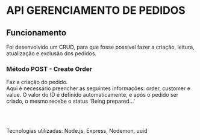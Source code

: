 <h1>API GERENCIAMENTO DE PEDIDOS</h1>
<h2>Funcionamento</h2>
<p>Foi desenvolvido um CRUD, para que fosse possível fazer a criação, leitura, atualização e exclusão dos pedidos.</p>

<h3>Método POST - Create Order</h3>
<p>Faz a criação do pedido.
  <br>
  Aqui é necessário preencher as seguintes informações: order, customer e value. O valor do ID é definido automaticamente, e após o pedido ser criado, o mesmo recebe o status 'Being prepared...'</p>
<br>
<br>
<p>Tecnologias utilizadas: Node.js, Express, Nodemon, uuid</p>


